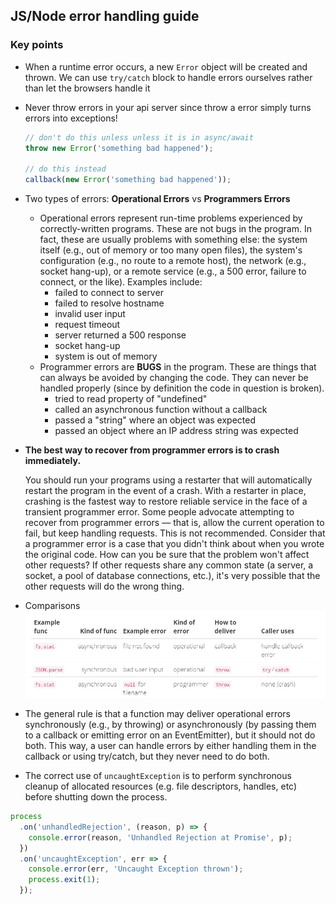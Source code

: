 ## JS/Node error handling guide

### Key points
* When a runtime error occurs, a new `Error` object will be created and thrown. We can use `try/catch` block to handle errors ourselves rather than
  let the browsers handle it
* Never throw errors in your api server since throw a error simply turns errors into exceptions!
  ```js
  // don't do this unless unless it is in async/await
  throw new Error('something bad happened');

  // do this instead
  callback(new Error('something bad happened'));
  ```
* Two types of errors: **Operational Errors** vs **Programmers Errors**

  * Operational errors represent run-time problems experienced by correctly-written programs. These are not bugs in the program. In fact, these are usually problems with something else: the system itself (e.g., out of memory or too many open files), the system's configuration (e.g., no route to a remote host), the network (e.g., socket hang-up), or a remote service (e.g., a 500 error, failure to connect, or the like). Examples include:
      * failed to connect to server
      * failed to resolve hostname
      * invalid user input
      * request timeout
      * server returned a 500 response
      * socket hang-up
      * system is out of memory
  * Programmer errors are **BUGS** in the program. These are things that can always be avoided by changing the code. They can never be handled properly (since by definition the code in question is broken).
      * tried to read property of "undefined"
      * called an asynchronous function without a callback
      * passed a "string" where an object was expected
      * passed an object where an IP address string was expected
* **The best way to recover from programmer errors is to crash immediately.**

  You should run your programs using a restarter that will automatically restart the program in the event of a crash. With a restarter  in place, crashing is the fastest way to restore reliable service in the face of a transient programmer error.
  Some people advocate attempting to recover from programmer errors — that is, allow the current operation to fail, but keep handling requests. This is not recommended. Consider that a programmer error is a case that you didn't think about when you wrote the original code. How can you be sure that the problem won't affect other requests? If other requests share any common state (a server, a socket, a pool of database connections, etc.), it's very possible that the other requests will do the wrong thing.
  
* Comparisons
![error_handling](./error_handling.PNG)

* The general rule is that a function may deliver operational errors synchronously (e.g., by throwing) or asynchronously (by passing them to a callback or emitting error on an EventEmitter), but it should not do both. This way, a user can handle errors by either handling them in the callback or using try/catch, but they never need to do both.

* The correct use of `uncaughtException` is to perform synchronous cleanup of allocated resources (e.g. file descriptors, handles, etc) before shutting down the process.
```js
process
  .on('unhandledRejection', (reason, p) => {
    console.error(reason, 'Unhandled Rejection at Promise', p);
  })
  .on('uncaughtException', err => {
    console.error(err, 'Uncaught Exception thrown');
    process.exit(1);
  });
```

